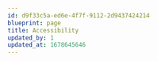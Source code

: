 ```yaml
---
id: d9f33c5a-ed6e-4f7f-9112-2d9437424214
blueprint: page
title: Accessibility
updated_by: 1
updated_at: 1678645646
---
```

